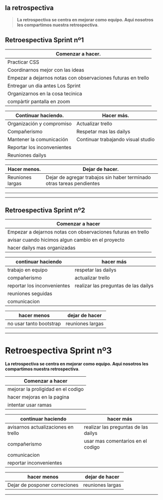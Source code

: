 la retrospectiva
---------
> **La retrospectiva se centra en mejorar como equipo. Aqui nosotros les compartimos nuestra retrospectiva**.

## Retroespectiva Sprint nº1
|Comenzar a hacer.   |
| -------------------- |
| Practicar CSS  |
|  Coordinarnos mejor con las ideas |
|Empezar a dejarnos notas con observaciones futuras en trello   |
| Entregar un dia antes Los Sprint  |
|  Organizarnos en la cosa tecinica |
|compàrtir pantalla en zoom |

|Continuar haciendo.  |  Hacer más. |
| ------------ | ------------ |
|  Organización y compromiso |  Actualizar trello |
| Compañerismo | Respetar mas las dailys   |
|   Mantener la comunicación |  Continuar trabajando visual studio |
| Reportar los inconvenientes  |   |
| Reuniones dailys  |   |

| Hacer menos.  | Dejar de hacer. |
| ------------ | ------------ |
|   Reuniones largas |Dejar de agregar trabajos sin haber terminado otras tareas pendientes |
--------
------------
## Retroespectiva Sprint nº2
|Comenzar a hacer |
| ------------ |
|   Empezar a dejarnos notas con observaciones futuras en trello|
| avisar cuando hicimos algun cambio en el proyecto |
| hacer dailys mas organizadas|

|continuar haciendo|hacer más|
| ------------ | ------------ |
| trabajo en equipo| respetar las dailys|
| compañerismo| actualizar trello|
|  reportar los inconvenientes| realizar las preguntas de las dailys| 
| reuniones seguidas||
| comunicacion| |

|  hacer menos|dejar de hacer|
| ------------ | ------------ |
|   no usar tanto bootstrap | reuniones largas| 

------------

# Retroespectiva Sprint nº3

**La retrospectiva se centra en mejorar como equipo. Aqui nosotros les compartimos nuestra retrospectiva**.

| Comenzar a  hacer |
| ------------ |
| mejorar la proligidad en el codigo |
|  hacer mejoras en la pagina|
|  intentar usar ramas |


| continuar haciendo  |  hacer más |
| ------------ | ------------ |
| avisarnos actualizaciones en trello | realizar las preguntas de las dailys  |
| compañerismo  | usar mas comentarios en el codigo  |
| comunicacion |   |
| reportar inconvenientes  |   |


| hacer menos  | dejar de hacer  |
| ------------ | ------------ |
| Dejar de posponer correciones  | reuniones largas |


------

